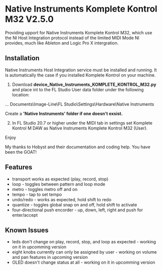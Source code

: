 # Native Instruments Komplete Kontrol M32 V2.5.0

Providing upport for Native Instruments Komplete Kontrol M32, which use the NI Host Integration protocol instead of the limited MIDI Mode NI provides, much like Ableton and Logic Pro X intergration.

## Installation

Native Instruments Host Integration service must be installed and running. It is automatically the case
if you installed Komplete Kontrol on your machine.

1. Download **device_Native_Instruments_KOMPLETE_KONTROL_M32.py** and place int to the FL Studio User data 
folder under the following location:

... Documents\Image-Line\FL Studio\Settings\Hardware\Native Instruments

Create a **'Native Instruments' folder if one doesn't exsist.**

2. In FL Studio 20.7 or higher under the MIDI tab in settings set Komplete Kontrol M DAW as Native Instruments Komplete Kontrol M32 (User).

Enjoy

My thanks to Hobyst and their documentation and coding help. You have been the GOAT!

## Features

* transport works as expected (play, record, stop)
* loop - toggles between pattern and loop mode
* metro - toggles metro off and on
* tempo - tap to set tempo
* undo/redo - works as expected, hold shift to redo
* quantize - toggles global snap on and off, hold shift to activate
* four-directional push encorder - up, down, left, right and push for enter/accept

## Known Issues
* leds don't change on play, record, stop, and loop as expected - working on it in upcomming version
* eight knobs currently can only be assigned by user -  working on volume and pan features in upcoming version
* OLED doesn't change status at all - working on it in upcomming version

<div style="page-break-after: always; visibility: hidden"> 

</div>
